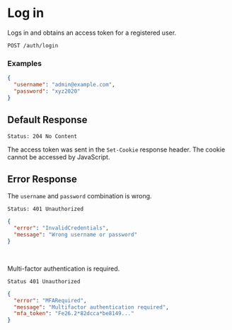 # Log in

Logs in and obtains an access token for a registered user.

```http request
POST /auth/login
```

### Examples

```json
{
  "username": "admin@example.com",
  "password": "xyz2020"
}
```

## Default Response

```http request
Status: 204 No Content
```

The access token was sent in the `Set-Cookie` response header. The cookie cannot be accessed by JavaScript.

## Error Response

The `username` and `password` combination is wrong.

```http request
Status: 401 Unauthorized
```

```json
{
  "error": "InvalidCredentials",
  "message": "Wrong username or password"
}
```

<br/>

Multi-factor authentication is required.

```http request
Status 401 Unauthorized
```

```json
{
  "error": "MFARequired",
  "message": "Multifactor authentication required",
  "mfa_token": "Fe26.2*82dcca*be8149..."
}
```
